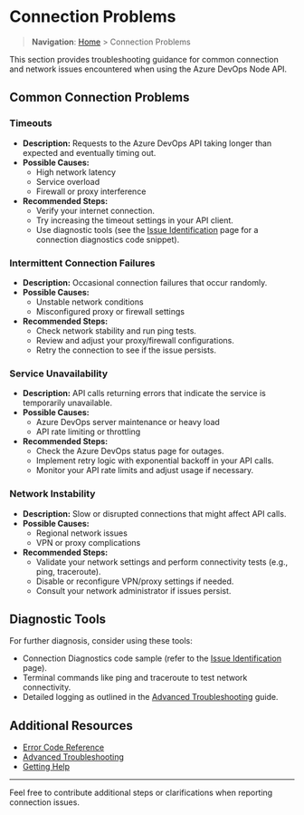 # Connection Problems

> **Navigation**: [Home](../index.md) > Connection Problems

This section provides troubleshooting guidance for common connection and network issues encountered when using the Azure DevOps Node API.

## Common Connection Problems

### Timeouts
- **Description:** Requests to the Azure DevOps API taking longer than expected and eventually timing out.
- **Possible Causes:**
  - High network latency
  - Service overload
  - Firewall or proxy interference
- **Recommended Steps:**
  - Verify your internet connection.
  - Try increasing the timeout settings in your API client.
  - Use diagnostic tools (see the [Issue Identification](../issue-identification.md) page for a connection diagnostics code snippet).

### Intermittent Connection Failures
- **Description:** Occasional connection failures that occur randomly.
- **Possible Causes:**
  - Unstable network conditions
  - Misconfigured proxy or firewall settings
- **Recommended Steps:**
  - Check network stability and run ping tests.
  - Review and adjust your proxy/firewall configurations.
  - Retry the connection to see if the issue persists.

### Service Unavailability
- **Description:** API calls returning errors that indicate the service is temporarily unavailable.
- **Possible Causes:**
  - Azure DevOps server maintenance or heavy load
  - API rate limiting or throttling
- **Recommended Steps:**
  - Check the Azure DevOps status page for outages.
  - Implement retry logic with exponential backoff in your API calls.
  - Monitor your API rate limits and adjust usage if necessary.

### Network Instability
- **Description:** Slow or disrupted connections that might affect API calls.
- **Possible Causes:**
  - Regional network issues
  - VPN or proxy complications
- **Recommended Steps:**
  - Validate your network settings and perform connectivity tests (e.g., ping, traceroute).
  - Disable or reconfigure VPN/proxy settings if needed.
  - Consult your network administrator if issues persist.

## Diagnostic Tools

For further diagnosis, consider using these tools:
- Connection Diagnostics code sample (refer to the [Issue Identification](../issue-identification.md) page).
- Terminal commands like ping and traceroute to test network connectivity.
- Detailed logging as outlined in the [Advanced Troubleshooting](../advanced-troubleshooting.md) guide.

## Additional Resources

- [Error Code Reference](./error-code-reference.md)
- [Advanced Troubleshooting](./advanced-troubleshooting.md)
- [Getting Help](./getting-help.md)

---

Feel free to contribute additional steps or clarifications when reporting connection issues. 
